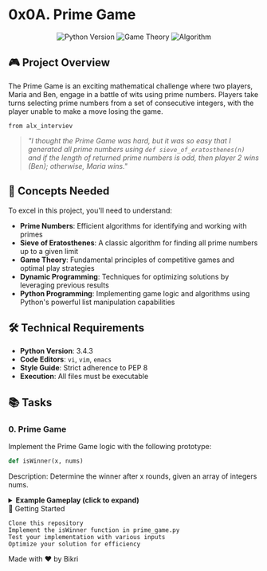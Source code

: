 # 0x0A. Prime Game

<p align="center">
  <img src="https://img.shields.io/badge/Python-3.4.3-blue.svg" alt="Python Version">
  <img src="https://img.shields.io/badge/Game%20Theory-Advanced-orange.svg" alt="Game Theory">
  <img src="https://img.shields.io/badge/Algorithm-Prime%20Numbers-green.svg" alt="Algorithm">
</p>

## 🎮 Project Overview

The Prime Game is an exciting mathematical challenge where two players, Maria and Ben, engage in a battle of wits using prime numbers. Players take turns selecting prime numbers from a set of consecutive integers, with the player unable to make a move losing the game. 

``` from alx_interviev ```

> *"I thought the Prime Game was hard, but it was so easy that I generated all prime numbers using `def sieve_of_eratosthenes(n)` and if the length of returned prime numbers is odd, then player 2 wins (Ben); otherwise, Maria wins."*

## 🧠 Concepts Needed

To excel in this project, you'll need to understand:

- **Prime Numbers**: Efficient algorithms for identifying and working with primes
- **Sieve of Eratosthenes**: A classic algorithm for finding all prime numbers up to a given limit
- **Game Theory**: Fundamental principles of competitive games and optimal play strategies
- **Dynamic Programming**: Techniques for optimizing solutions by leveraging previous results
- **Python Programming**: Implementing game logic and algorithms using Python's powerful list manipulation capabilities

## 🛠️ Technical Requirements

- **Python Version**: 3.4.3
- **Code Editors**: `vi`, `vim`, `emacs`
- **Style Guide**: Strict adherence to PEP 8
- **Execution**: All files must be executable

## 📚 Tasks

### 0. Prime Game

Implement the Prime Game logic with the following prototype:

```python
def isWinner(x, nums)
```

Description: Determine the winner after x rounds, given an array of integers nums.


<details>
<summary><b>Example Gameplay (click to expand)</b></summary>
Round 1: n = 4

    Available Numbers: [1, 2, 3, 4]
    Maria picks 2 and removes 2, 4
    Remaining: [1, 3]
    Ben picks 3 and removes 3
    Remaining: [1]
    Result: Ben wins (no prime numbers left for Maria)

Round 2: n = 5

    Available Numbers: [1, 2, 3, 4, 5]
    Maria picks 2 and removes 2, 4
    Remaining: [1, 3, 5]
    Ben picks 3 and removes 3
    Remaining: [1, 5]
    Maria picks 5 and removes 5
    Remaining: [1]
    Result: Maria wins (no prime numbers left for Ben)

Round 3: n = 1

    Available Numbers: [1]
    Result: Ben wins (no prime numbers for Maria to choose)

Final Tally

    Maria Wins: 1 round
    Ben Wins: 2 rounds
    Overall Winner: Ben

</details>
🚀 Getting Started

    Clone this repository
    Implement the isWinner function in prime_game.py
    Test your implementation with various inputs
    Optimize your solution for efficiency


<p align="center">

Made with ❤️ by Bikri

</p>
